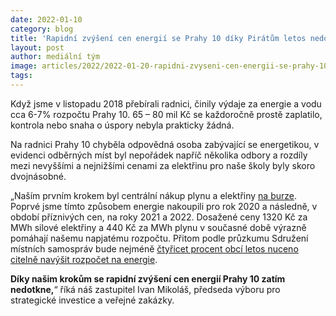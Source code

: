 ```yaml
---
date: 2022-01-10
category: blog
title: 'Rapidní zvýšení cen energií se Prahy 10 díky Pirátům letos nedotkne'
layout: post
author: mediální tým
image: articles/2022/2022-01-20-rapidni-zvyseni-cen-energii-se-prahy-10-diky-piratum-letos-nedotkne.jpg
tags:
---
```


Když jsme v listopadu 2018 přebírali radnici, činily výdaje za energie a vodu cca 6-7% rozpočtu Prahy 10. 65 – 80 mil Kč se každoročně prostě zaplatilo, kontrola nebo snaha o úspory nebyla prakticky žádná.

Na radnici Prahy 10 chyběla odpovědná osoba zabývající se energetikou, v evidenci odběrných míst byl nepořádek napříč několika odbory a rozdíly mezi nevyššími a nejnižšími cenami za elektřinu pro naše školy byly skoro dvojnásobné.
  
„Naším prvním krokem byl centrální nákup plynu a elektřiny  [na burze](https://www.cmkbk.cz/sekce/energeticka-burza/). Poprvé jsme tímto způsobem energie nakoupili pro rok 2020 a následně, v období příznivých cen, na roky 2021 a 2022. Dosažené ceny 1320 Kč za MWh silové elektřiny a 440 Kč za MWh plynu v současné době výrazně pomáhají našemu napjatému rozpočtu. Přitom podle průzkumu Sdružení místních samospráv bude nejméně  [čtyřicet procent obcí letos nuceno citelně navýšit rozpočet na energie](https://www.smscr.cz/cz/tiskove-zpravy/2831-2021-11-24).

**Díky našim krokům se rapidní zvýšení cen energií Prahy 10 zatím nedotkne,**“ říká náš zastupitel Ivan Mikoláš, předseda výboru pro strategické investice a veřejné zakázky.
